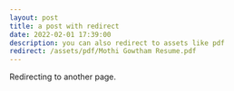 ```yaml
---
layout: post
title: a post with redirect
date: 2022-02-01 17:39:00
description: you can also redirect to assets like pdf
redirect: /assets/pdf/Mothi Gowtham Resume.pdf
---
```


Redirecting to another page.
